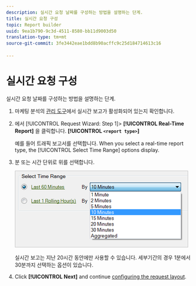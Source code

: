```yaml
---
description: 실시간 요청 날짜를 구성하는 방법을 설명하는 단계.
title: 실시간 요청 구성
topic: Report builder
uuid: 9ea1b790-9c3d-4511-8580-bb11d9003d50
translation-type: tm+mt
source-git-commit: 3fe3442eae1bdd8b90acffc9c25d184714613c16

---
```



# 실시간 요청 구성

실시간 요청 날짜를 구성하는 방법을 설명하는 단계.

1. 마케팅 분석의 [관리 도구](https://docs.adobe.com/content/help/en/analytics/admin/admin-tools/real-time-reports/t-realtime-admin.html)에서 실시간 보고가 활성화되어 있는지 확인합니다.
1. 에서 [!UICONTROL Request Wizard: Step 1]> **[!UICONTROL Real-Time Report]** 을 클릭합니다. **[!UICONTROL `<report type>`]**

   예를 들어 트래픽 보고서를 선택합니다. When you select a real-time report type, the [!UICONTROL Select Time Range] options display.

1. 분 또는 시간 단위로 위를 선택합니다.

   ![단계 결과](assets/real_time_select_date.png)

   실시간 보고는 지난 20시간 동안에만 사용할 수 있습니다. 세부기간의 경우 1분에서 30분까지 선택하는 옵션이 있습니다.
1. Click **[!UICONTROL Next]** and continue [configuring the request layout](/help/analyze/report-builder/layout/layout.md).
